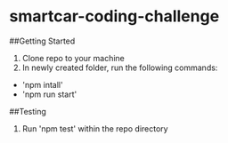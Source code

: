 # smartcar-coding-challenge

##Getting Started
1. Clone repo to your machine
2. In newly created folder, run the following commands:
  - 'npm intall'
  - 'npm run start'

##Testing
1. Run 'npm test' within the repo directory
